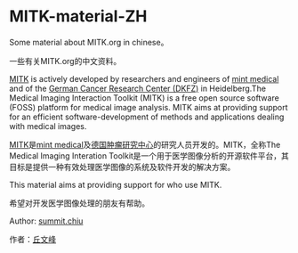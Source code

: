 MITK-material-ZH
================

Some material about MITK.org in chinese。

一些有关MITK.org的中文资料。

[MITK](http://www.mitk.org/wiki)  is actively developed by researchers and engineers of [mint medical](http://www.mint-medical.de/) and of the [German Cancer Research Center (DKFZ)](http://www.dkfz.de/en/mbi/index.html) in Heidelberg.The Medical Imaging Interaction Toolkit (MITK) is a free open source software (FOSS) platform for medical image analysis. MITK aims at providing support for an efficient software-development of methods and applications dealing with medical images.

[MITK](http://www.mitk.org/wiki)是[mint medical](http://www.mint-medical.de/)及[德国肿瘤研究中心](http://www.dkfz.de/en/mbi/index.html)的研究人员开发的。MITK，全称The Medical Imaging Interation Toolkit是一个用于医学图像分析的开源软件平台，其目标是提供一种有效处理医学图像的系统及软件开发的解决方案。

This material aims at providing support for who use MITK.

希望对开发医学图像处理的朋友有帮助。

Author: [summit.chiu](mailto:809104518@qq.com)

作者：[丘文峰](mailto:809104518@qq.com)

